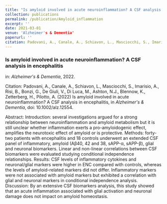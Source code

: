 ```yaml
---
title: "Is amyloid involved in acute neuroinflammation? A CSF analysis in encephalitis"
collection: publications
permalink: /publication/Amyloid_inflammation
excerpt: ''
date: 2021-03-01
venue: 'Alzheimer's & Dementia'
paperurl: ''
citation: Padovani, A., Canale, A., Schiavon, L., Masciocchi, S., Imarisio, A., Risi, B., Bonzi, G., De Giuli, V., Di Luca, M., Ashton, N.J., Blennow, K., Zetterberg, H., Pilotto, A. (2022) Is amyloid involved in acute neuroinflammation? A CSF analysis in encephalitis, in <i>Alzheimer's & Dementia</i>, , . doi: 10.1002/alz.12554.
---
```


### Is amyloid involved in acute neuroinflammation? A CSF analysis in encephalitis
in: _Alzheimer's & Dementia_, 2022.

Citation: Padovani, A., Canale, A., Schiavon, L., Masciocchi, S., Imarisio, A., Risi, B., Bonzi, G., De Giuli, V., Di Luca, M., 
Ashton, N.J., Blennow, K., Zetterberg, H., Pilotto, A. (2022) Is amyloid involved in acute neuroinflammation? A CSF analysis in encephalitis, in <i>Alzheimer's & Dementia</i>, doi: 10.1002/alz.12554.

Abstract:
Introduction: several investigations argued for a strong relationship between neuroinflammation and amyloid metabolism but it is still unclear whether inflammation exerts a pro-amyloidogenic effect, amplifies the neurotoxic effect of amyloid or is protective. 
Methods: forty-two patients with encephalitis and 18 controls underwent an extended CSF panel of inflammatory, amyloid (Aβ40, 42 and 38, sAPP-α, sAPP-β), glial and neuronal biomarkers. Linear and non-linear correlations between CSF biomarkers were evaluated studying conditional independence relationships.
Results: CSF levels of inflammatory cytokines and neuronal/glial markers were higher in ENC compared with controls, whereas the levels of amyloid-related markers did not differ. Inflammatory markers were not associated with amyloid markers but exhibited a correlation with glial and neuronal markers in conditional independence analysis. 
Discussion: By an extensive CSF biomarkers analysis, this study showed that an acute inflammation  associated with glial activation and neuronal damage does not impact on amyloid homeostasis. 
